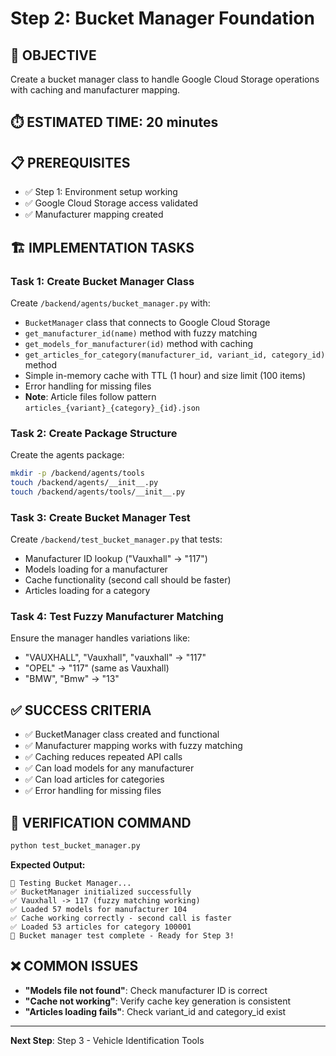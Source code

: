 # Step 2: Bucket Manager Foundation

## 🎯 **OBJECTIVE**
Create a bucket manager class to handle Google Cloud Storage operations with caching and manufacturer mapping.

## ⏱️ **ESTIMATED TIME**: 20 minutes

## 📋 **PREREQUISITES**
- ✅ Step 1: Environment setup working
- ✅ Google Cloud Storage access validated
- ✅ Manufacturer mapping created

## 🏗️ **IMPLEMENTATION TASKS**

### **Task 1: Create Bucket Manager Class**
Create `/backend/agents/bucket_manager.py` with:
- `BucketManager` class that connects to Google Cloud Storage
- `get_manufacturer_id(name)` method with fuzzy matching
- `get_models_for_manufacturer(id)` method with caching
- `get_articles_for_category(manufacturer_id, variant_id, category_id)` method
- Simple in-memory cache with TTL (1 hour) and size limit (100 items)
- Error handling for missing files
- **Note**: Article files follow pattern `articles_{variant}_{category}_{id}.json`

### **Task 2: Create Package Structure**
Create the agents package:
```bash
mkdir -p /backend/agents/tools
touch /backend/agents/__init__.py
touch /backend/agents/tools/__init__.py
```

### **Task 3: Create Bucket Manager Test**
Create `/backend/test_bucket_manager.py` that tests:
- Manufacturer ID lookup ("Vauxhall" -> "117")
- Models loading for a manufacturer
- Cache functionality (second call should be faster)
- Articles loading for a category

### **Task 4: Test Fuzzy Manufacturer Matching**
Ensure the manager handles variations like:
- "VAUXHALL", "Vauxhall", "vauxhall" -> "117"
- "OPEL" -> "117" (same as Vauxhall)
- "BMW", "Bmw" -> "13"

## ✅ **SUCCESS CRITERIA**
- ✅ BucketManager class created and functional
- ✅ Manufacturer mapping works with fuzzy matching
- ✅ Caching reduces repeated API calls
- ✅ Can load models for any manufacturer
- ✅ Can load articles for categories
- ✅ Error handling for missing files

## 🧪 **VERIFICATION COMMAND**
```bash
python test_bucket_manager.py
```

**Expected Output:**
```
🧪 Testing Bucket Manager...
✅ BucketManager initialized successfully
✅ Vauxhall -> 117 (fuzzy matching working)
✅ Loaded 57 models for manufacturer 104
✅ Cache working correctly - second call is faster
✅ Loaded 53 articles for category 100001
🎉 Bucket manager test complete - Ready for Step 3!
```

## ❌ **COMMON ISSUES**
- **"Models file not found"**: Check manufacturer ID is correct
- **"Cache not working"**: Verify cache key generation is consistent
- **"Articles loading fails"**: Check variant_id and category_id exist

---
**Next Step**: Step 3 - Vehicle Identification Tools
